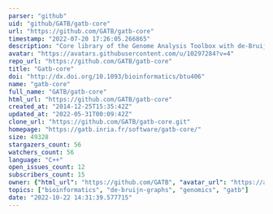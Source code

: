 ```yaml
---
parser: "github"
uid: "github/GATB/gatb-core"
url: "https://github.com/GATB/gatb-core"
timestamp: "2022-07-20 17:26:05.266865"
description: "Core library of the Genome Analysis Toolbox with de-Bruijn graph"
avatar: "https://avatars.githubusercontent.com/u/10297284?v=4"
repo_url: "https://github.com/GATB/gatb-core"
title: "Gatb-core"
doi: "http://dx.doi.org/10.1093/bioinformatics/btu406"
name: "gatb-core"
full_name: "GATB/gatb-core"
html_url: "https://github.com/GATB/gatb-core"
created_at: "2014-12-25T15:35:42Z"
updated_at: "2022-05-31T00:09:42Z"
clone_url: "https://github.com/GATB/gatb-core.git"
homepage: "https://gatb.inria.fr/software/gatb-core/"
size: 49328
stargazers_count: 56
watchers_count: 56
language: "C++"
open_issues_count: 12
subscribers_count: 15
owner: {"html_url": "https://github.com/GATB", "avatar_url": "https://avatars.githubusercontent.com/u/10297284?v=4", "login": "GATB", "type": "Organization"}
topics: ["bioinformatics", "de-bruijn-graphs", "genomics", "gatb"]
date: "2022-10-22 14:31:39.577715"
---
```

